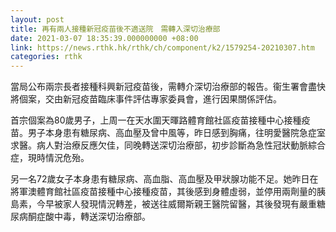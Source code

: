 ```yaml
---
layout: post
title: 再有兩人接種新冠疫苗後不適送院　需轉入深切治療部
date: 2021-03-07 18:35:39.000000000 +08:00
link: https://news.rthk.hk/rthk/ch/component/k2/1579254-20210307.htm
categories: rthk
---
```


當局公布兩宗長者接種科興新冠疫苗後，需轉介深切治療部的報告。衞生署會盡快將個案，交由新冠疫苗臨床事件評估專家委員會，進行因果關係評估。

首宗個案為80歲男子，上周一在天水圍天暉路體育館社區疫苗接種中心接種疫苗。男子本身患有糖尿病、高血壓及曾中風等，昨日感到胸痛，往明愛醫院急症室求醫。病人對治療反應欠佳，同晚轉送深切治療部，初步診斷為急性冠狀動脈綜合症，現時情況危殆。

另一名72歲女子本身患有糖尿病、高血脂、高血壓及甲狀腺功能不足。她昨日在將軍澳體育館社區疫苗接種中心接種疫苗，其後感到身體虛弱，並停用兩劑量的胰島素，今早被家人發現情況轉差，被送往威爾斯親王醫院留醫，其後發現有嚴重糖尿病酮症酸中毒，轉送深切治療部。
